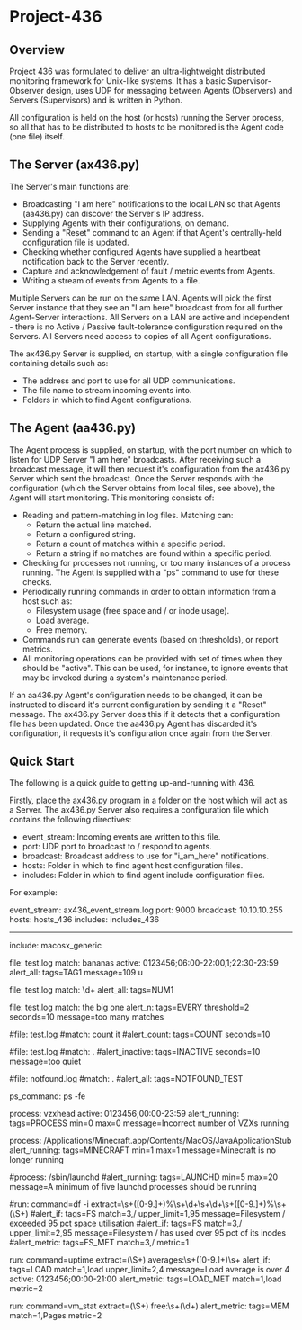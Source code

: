 Project-436
===========
Overview
--------
Project 436 was formulated to deliver an ultra-lightweight distributed monitoring
framework for Unix-like systems.  It has a basic Supervisor-Observer design, uses
UDP for messaging between Agents (Observers) and Servers (Supervisors) and is written
in Python.

All configuration is held on the host (or hosts) running the Server process, so all
that has to be distributed to hosts to be monitored is the Agent code (one file) itself.

The Server (ax436.py)
---------------------
The Server's main functions are:

- Broadcasting "I am here" notifications to the local LAN so that
  Agents (aa436.py) can discover the Server's IP address.
- Supplying Agents with their configurations, on demand.
- Sending a "Reset" command to an Agent if that Agent's centrally-held
  configuration file is updated.
- Checking whether configured Agents have supplied a heartbeat
  notification back to the Server recently.
- Capture and acknowledgement of fault / metric events from
  Agents.
- Writing a stream of events from Agents to a file.

Multiple Servers can be run on the same LAN.  Agents will pick the
first Server instance that they see an "I am here" broadcast from for all
further Agent-Server interactions.  All Servers on a LAN are active 
and independent - there is no Active / Passive fault-tolerance configuration
required on the Servers.  All Servers need access to copies of all Agent configurations.

The ax436.py Server is supplied, on startup, with a single configuration
file containing details such as:

- The address and port to use for all UDP communications.
- The file name to stream incoming events into.
- Folders in which to find Agent configurations.

The Agent (aa436.py)
--------------------
The Agent process is supplied, on startup, with the port number on which
to listen for UDP Server "I am here" broadcasts.  After receiving such a broadcast
message, it will then request it's configuration from the ax436.py Server
which sent the broadcast.  Once the Server responds with the configuration
(which the Server obtains from local files, see above), the Agent will start
monitoring.  This monitoring consists of:

- Reading and pattern-matching in log files.  Matching can:
  - Return the actual line matched.
  - Return a configured string.
  - Return a count of matches within a specific period.
  - Return a string if no matches are found within a specific period.
- Checking for processes not running, or too many instances of a
  process running.  The Agent is supplied with a "ps" command to use
  for these checks.
- Periodically running commands in order to obtain information from
  a host such as:
  - Filesystem usage (free space and / or inode usage).
  - Load average.
  - Free memory.
- Commands run can generate events (based on thresholds), or report
  metrics.
- All monitoring operations can be provided with set of times when
  they should be "active".  This can be used, for instance, to ignore
  events that may be invoked during a system's maintenance period.

If an aa436.py Agent's configuration needs to be changed, it can be
instructed to discard it's current configuration by sending it a "Reset"
message.  The ax436.py Server does this if it detects that a configuration
file has been updated.  Once the aa436.py Agent has discarded it's
configuration, it requests it's configuration once again from the Server.

Quick Start
-----------
The following is a quick guide to getting up-and-running with 436.

Firstly, place the ax436.py program in a folder on the host which will
act as a Server.  The ax436.py Server also requires a configuration file
which contains the following directives:

- event_stream:    Incoming events are written to this file.
- port:            UDP port to broadcast to / respond to agents.
- broadcast:       Broadcast address to use for "i_am_here" notifications.
- hosts:           Folder in which to find agent host configuration files.
- includes:        Folder in which to find agent include configuration files.

For example:

event_stream:     ax436_event_stream.log
port:             9000
broadcast:        10.10.10.255
hosts:            hosts_436
includes:         includes_436


-----------------


include:           macosx_generic

file:              test.log
match:             bananas
active:            0123456;06:00-22:00,1;22:30-23:59
alert_all:         tags=TAG1  message=109 u

file:              test.log
match:             \d+
alert_all:         tags=NUM1

file:              test.log
match:             the big one
alert_n:           tags=EVERY  threshold=2  seconds=10  message=too many matches

#file:              test.log
#match:             count it
#alert_count:       tags=COUNT  seconds=10

#file:              test.log
#match:             .
#alert_inactive:    tags=INACTIVE  seconds=10  message=too quiet

#file:              notfound.log
#match:             .
#alert_all:         tags=NOTFOUND_TEST

ps_command:        ps -fe

process:           vzxhead
active:            0123456;00:00-23:59
alert_running:     tags=PROCESS  min=0  max=0  message=Incorrect number of VZXs running

process:           /Applications/Minecraft.app/Contents/MacOS/JavaApplicationStub
alert_running:     tags=MINECRAFT  min=1  max=1  message=Minecraft is no longer running

#process:           /sbin/launchd
#alert_running:     tags=LAUNCHD  min=5  max=20  message=A minimum of five launchd processes should be running

#run:               command=df -i  extract=\s+([0-9\.]+)%\s+\d+\s+\d+\s+([0-9\.]+)%\s+(\S+)
#alert_if:          tags=FS  match=3,/  upper_limit=1,95  message=Filesystem / exceeded 95 pct space utilisation
#alert_if:          tags=FS  match=3,/  upper_limit=2,95  message=Filesystem / has used over 95 pct of its inodes
#alert_metric:      tags=FS_MET  match=3,/  metric=1

run:               command=uptime  extract=(\S+) averages:\s+([0-9\.]+)\s+
alert_if:          tags=LOAD  match=1,load  upper_limit=2,4  message=Load average is over 4
active:            0123456;00:00-21:00
alert_metric:      tags=LOAD_MET  match=1,load  metric=2

run:               command=vm_stat  extract=(\S+) free:\s+(\d+)
alert_metric:      tags=MEM  match=1,Pages  metric=2
